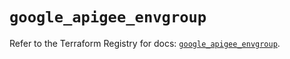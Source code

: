 # `google_apigee_envgroup`

Refer to the Terraform Registry for docs: [`google_apigee_envgroup`](https://registry.terraform.io/providers/hashicorp/google/6.32.0/docs/resources/apigee_envgroup).
